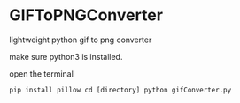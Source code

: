 # GIFToPNGConverter
lightweight python gif to png converter

make sure python3 is installed.

open the terminal

`
pip install pillow
cd [directory]
python gifConverter.py
`

